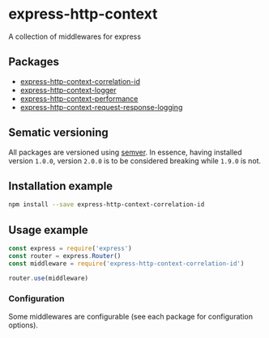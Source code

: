 # express-http-context

A collection of middlewares for express

## Packages

- [express-http-context-correlation-id](packages/express-http-context-correlation-id/)
- [express-http-context-logger](packages/express-http-context-logger/)
- [express-http-context-performance](packages/express-http-context-performance/)
- [express-http-context-request-response-logging](packages/express-http-context-request-response-logging/)

## Sematic versioning

All packages are versioned using [semver](https://semver.org/). In essence, having installed version `1.0.0`, version `2.0.0` is to be considered breaking while `1.9.0` is not.

## Installation example

```bash
npm install --save express-http-context-correlation-id
```

## Usage example

```js
const express = require('express')
const router = express.Router()
const middleware = require('express-http-context-correlation-id')

router.use(middleware)
```

### Configuration

Some middlewares are configurable (see each package for configuration options).

